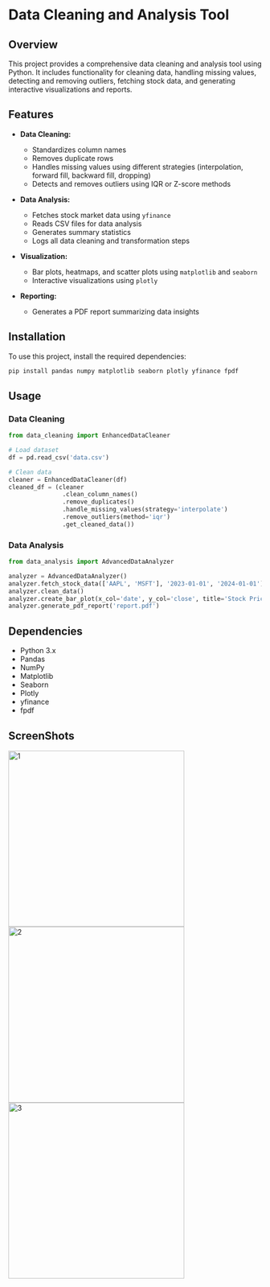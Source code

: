 #  Data Cleaning and Analysis Tool

## Overview
This project provides a comprehensive data cleaning and analysis tool using Python. It includes functionality for cleaning data, handling missing values, detecting and removing outliers, fetching stock data, and generating interactive visualizations and reports.

## Features
- **Data Cleaning:**
  - Standardizes column names
  - Removes duplicate rows
  - Handles missing values using different strategies (interpolation, forward fill, backward fill, dropping)
  - Detects and removes outliers using IQR or Z-score methods

- **Data Analysis:**
  - Fetches stock market data using `yfinance`
  - Reads CSV files for data analysis
  - Generates summary statistics
  - Logs all data cleaning and transformation steps

- **Visualization:**
  - Bar plots, heatmaps, and scatter plots using `matplotlib` and `seaborn`
  - Interactive visualizations using `plotly`

- **Reporting:**
  - Generates a PDF report summarizing data insights

## Installation
To use this project, install the required dependencies:
```sh
pip install pandas numpy matplotlib seaborn plotly yfinance fpdf
```

## Usage
### Data Cleaning
```python
from data_cleaning import EnhancedDataCleaner

# Load dataset
df = pd.read_csv('data.csv')

# Clean data
cleaner = EnhancedDataCleaner(df)
cleaned_df = (cleaner
               .clean_column_names()
               .remove_duplicates()
               .handle_missing_values(strategy='interpolate')
               .remove_outliers(method='iqr')
               .get_cleaned_data())
```

### Data Analysis
```python
from data_analysis import AdvancedDataAnalyzer

analyzer = AdvancedDataAnalyzer()
analyzer.fetch_stock_data(['AAPL', 'MSFT'], '2023-01-01', '2024-01-01')
analyzer.clean_data()
analyzer.create_bar_plot(x_col='date', y_col='close', title='Stock Prices')
analyzer.generate_pdf_report('report.pdf')
```

## Dependencies
- Python 3.x
- Pandas
- NumPy
- Matplotlib
- Seaborn
- Plotly
- yfinance
- fpdf

## ScreenShots

<img width="350" alt="1" src="https://github.com/user-attachments/assets/de967a7a-e653-46d0-91ac-78089e5f0b81" />
<img width="350" alt="2" src="https://github.com/user-attachments/assets/22ee0bd3-3626-405f-a1a0-e27ebf921d5c" />
<img width="350" alt="3" src="https://github.com/user-attachments/assets/de5ff5ec-05e8-4b53-aac4-e2ce5d73c966" />


